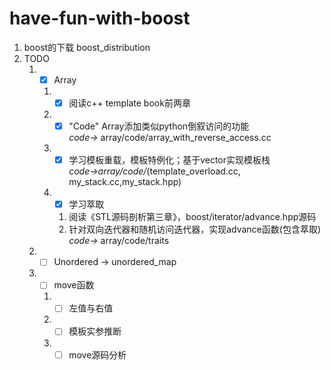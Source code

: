 # have-fun-with-boost
1. boost的下载 boost_distribution
2. TODO
   1. - [x] Array  
      1. - [x] 阅读c++ template book前两章
      2. - [x] "Code" Array添加类似python倒叙访问的功能  
         *code->* array/code/array_with_reverse_access.cc
      3. - [x] 学习模板重载，模板特例化；基于vector实现模板栈  
         *code->array/code/*(template_overload.cc, my_stack.cc,my_stack.hpp)
      4. - [x] 学习萃取
         1. 阅读《STL源码剖析第三章》，boost/iterator/advance.hpp源码
         2. 针对双向迭代器和随机访问迭代器，实现advance函数(包含萃取)  
            *code->* array/code/traits
   2. - [ ] Unordered -> unordered_map
   3. - [ ] move函数
      1. - [ ] 左值与右值
      2. - [ ] 模板实参推断
      3. - [ ] move源码分析 